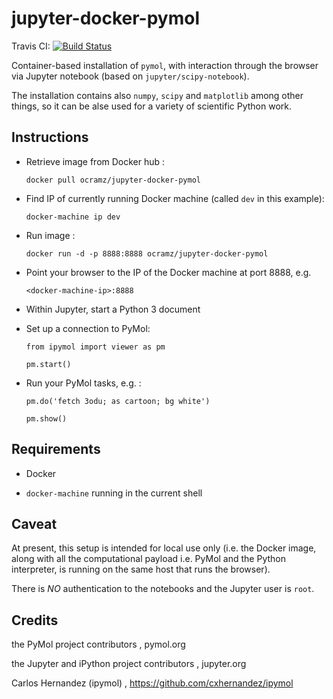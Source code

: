 # jupyter-docker-pymol

Travis CI: [![Build Status](https://travis-ci.org/ocramz/jupyter-docker-pymol.svg?branch=master)](https://travis-ci.org/ocramz/jupyter-docker-pymol)

Container-based installation of `pymol`, with interaction through the browser via Jupyter notebook (based on `jupyter/scipy-notebook`).

The installation contains also `numpy`, `scipy` and `matplotlib` among other things, so it can be alse used for a variety of scientific Python work.


## Instructions


* Retrieve image from Docker hub :

    `docker pull ocramz/jupyter-docker-pymol`

* Find IP of currently running Docker machine (called `dev` in this example):

    `docker-machine ip dev`


* Run image :
  
    `docker run -d -p 8888:8888 ocramz/jupyter-docker-pymol`

* Point your browser to the IP of the Docker machine at port 8888, e.g.

    `<docker-machine-ip>:8888`

* Within Jupyter, start a Python 3 document

* Set up a connection to PyMol:

    `from ipymol import viewer as pm`

    `pm.start()`

* Run your PyMol tasks, e.g. :

    `pm.do('fetch 3odu; as cartoon; bg white')`

    `pm.show()`







## Requirements

* Docker

* `docker-machine` running in the current shell



## Caveat

At present, this setup is intended for local use only (i.e. the Docker image, along with all the computational payload i.e. PyMol and the Python interpreter, is running on the same host that runs the browser). 

There is *NO* authentication to the notebooks and the Jupyter user is `root`.





## Credits

the PyMol project contributors , pymol.org

the Jupyter and iPython project contributors , jupyter.org

Carlos Hernandez (ipymol) , https://github.com/cxhernandez/ipymol